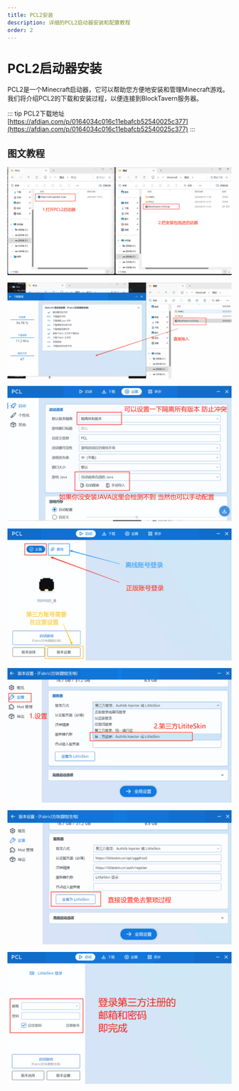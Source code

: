 ```yaml
---
title: PCL2安装
description: 详细的PCL2启动器安装和配置教程
order: 2
---
```


# PCL2启动器安装

PCL2是一个Minecraft启动器，它可以帮助您方便地安装和管理Minecraft游戏。我们将介绍PCL2的下载和安装过程，以便连接到BlockTavern服务器。

::: tip PCL2下载地址
[https://afdian.com/p/0164034c016c11ebafcb52540025c377](https://afdian.com/p/0164034c016c11ebafcb52540025c377)
:::


## 图文教程

![下载图片03](./installation-details/installation-details03.png)

![下载图片13](./installation-details/installation-details13.png)

![下载图片14](./installation-details/installation-details14.png)

![下载图片04](./installation-details/installation-details04.png)

![下载图片05](./installation-details/installation-details05.png)

![下载图片06](./installation-details/installation-details06.png)

![下载图片07](./installation-details/installation-details07.png)